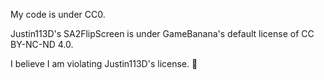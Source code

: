 My code is under CC0.

Justin113D's SA2FlipScreen is under GameBanana's default license of 
CC BY-NC-ND 4.0.

I believe I am violating Justin113D's license. 🚓
